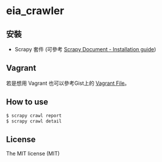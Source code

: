 # eia_crawler

## 安裝

+  Scrapy 套件 (可參考 [Scrapy Document - Installation guide](http://doc.scrapy.org/en/latest/intro/install.html))

## Vagrant

若是想用 Vagrant 也可以參考Gist上的 [Vagrant File](https://gist.github.com/dz1984/11130582)。

## How to use

``` bash
$ scrapy crawl report
$ scrapy crawl detail
```

## License 

The MIT license (MIT)
